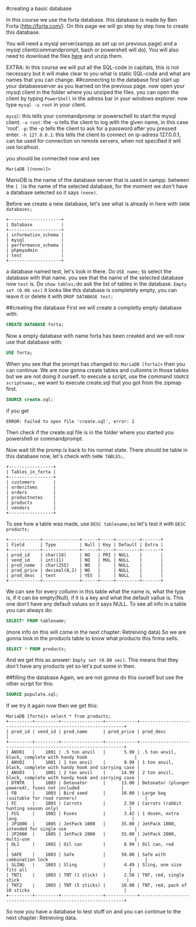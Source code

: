 #creating a basic database

In this course we use the forta database. this database is made by Ben Forta (http://forta.com/). 
On this page we will go step by step how to create this database.

You will need a mysql server(xampp as set up on previous page) and a mysql client(commandprompt, bash or powershell will do).
You will also need to download the files [here](files/mysql_scripts.zip) and unzip them.

EXTRA: In this course we will put all the SQL-code in capitals, this is not necessary but it will make clear to you what is static SQL-code and what are names that you can change.
##connecting to the database
first start up your databaseserver as you learned on the previous page. 
now open your mysql client in the folder where you unziped the files. you can open the client by typing `PowerShell` in the adress bar in your windows explorer.
now type `mysql -u root` in your client.

`mysql`: this tells your commandpromp or powerschell to start the mysql client.
`-u root`: the -u tells the client to log with the given name, in this case 'root'.
`-p`: the -p tells the client to ask for a password after you pressed enter.
`-h 127.0.0.1`: this tells the client to connect on ip-adress 127.0.0.1, can be used for connection on remote servers, when not specified it will use localhost.

you should be connected now and see 
```
MariaDB [(none)]>
```
MarioDB is the name of the database server that is used in xampp.
between the `[ ]`is the name of the selected database, for the moment we don't have a database selected so it says `(none)`.

Before we create a new database, let's see what is already in here with `SHOW databases;`
```
+--------------------+
| Database           |
+--------------------+
| information_schema |
| mysql              |
| performance_schema |
| phpmyadmin         |
| test               |
+--------------------+
```
a database named test, let's look in there.
Do  `USE name;` to select the database with that name.
you see that the name of the selected database now `test` is.
Do `show tables;`do ask the list of tables in the database.
```Empty set (0.00 sec)```
it looks like this database is completely empty, you can leave it or delete it with `DROP DATABASE test;`

##creating the database
First we will create a completly empty database with:
```sql
CREATE DATABASE forta;
```
Now a empty database with name forta has been created and we will now use that database with: 
```sql
USE forta;
```
When you see that the prompt has changed to: `MariaDB [forta]>` then you can continue.
We are now gonna create tables and cullomns in those tables but we are not doing it ourself.
to execute a script, use the command `SOURCE scriptname;`, 
we want to execute create.sql that you got from the zipmap first.
```sql
SOURCE create.sql;
```
if you get
```
ERROR: Failed to open file 'create.sql', error: 2
``` 
Then check if the create.sql file is in the folder where you started you powershell or commandprompt.

Now wait till the promp is back to his normal state.
There should be table in this database now, let's check with
`SHOW TABLES;`.
```
+-----------------+
| Tables_in_forta |
+-----------------+
| customers       |
| orderitems      |
| orders          |
| productnotes    |
| products        |
| vendors         |
+-----------------+
```
To see how a table was made, use `DESC tablename;`so let's test it with `DESC products;`
```
+------------+--------------+------+-----+---------+-------+
| Field      | Type         | Null | Key | Default | Extra |
+------------+--------------+------+-----+---------+-------+
| prod_id    | char(10)     | NO   | PRI | NULL    |       |
| vend_id    | int(11)      | NO   | MUL | NULL    |       |
| prod_name  | char(255)    | NO   |     | NULL    |       |
| prod_price | decimal(8,2) | NO   |     | NULL    |       |
| prod_desc  | text         | YES  |     | NULL    |       |
+------------+--------------+------+-----+---------+-------+
```
We can see for every collumn in this table what the name is, what the type is, if it can be empty(Null), if it is a key and what the default vallue is.
This one don't have any default values so it says NULL.
To see all info in a table you can always do:
```sql
SELECT* FROM tablename;
```
(more info on this will come in the next chapter: Retreiving data)
So we are gonna look in the products table to know what products this firma sells.
```sql
SELECT * FROM products;
```
And we get this as answer: `Empty set (0.00 sec)`.
This means that they don't have any products yet so let's put some in then.

##filling the database
Again, we are not gonna do this ourself but use the other script for this:
```sql
SOURCE populate.sql;
```
If we try it again now then we get this:
```
MariaDB [forta]> select * from products;
+---------+---------+----------------+------------+----------------------------------------------------------------+
| prod_id | vend_id | prod_name      | prod_price | prod_desc                                                      |
+---------+---------+----------------+------------+----------------------------------------------------------------+
| ANV01   |    1001 | .5 ton anvil   |       5.99 | .5 ton anvil, black, complete with handy hook                  |
| ANV02   |    1001 | 1 ton anvil    |       9.99 | 1 ton anvil, black, complete with handy hook and carrying case |
| ANV03   |    1001 | 2 ton anvil    |      14.99 | 2 ton anvil, black, complete with handy hook and carrying case |
| DTNTR   |    1003 | Detonator      |      13.00 | Detonator (plunger powered), fuses not included                |
| FB      |    1003 | Bird seed      |      10.00 | Large bag (suitable for road runners)                          |
| FC      |    1003 | Carrots        |       2.50 | Carrots (rabbit hunting season only)                           |
| FU1     |    1002 | Fuses          |       3.42 | 1 dozen, extra long                                            |
| JP1000  |    1005 | JetPack 1000   |      35.00 | JetPack 1000, intended for single use                          |
| JP2000  |    1005 | JetPack 2000   |      55.00 | JetPack 2000, multi-use                                        |
| OL1     |    1002 | Oil can        |       8.99 | Oil can, red                                                   |
| SAFE    |    1003 | Safe           |      50.00 | Safe with combination lock                                     |
| SLING   |    1003 | Sling          |       4.49 | Sling, one size fits all                                       |
| TNT1    |    1003 | TNT (1 stick)  |       2.50 | TNT, red, single stick                                         |
| TNT2    |    1003 | TNT (5 sticks) |      10.00 | TNT, red, pack of 10 sticks                                    |
+---------+---------+----------------+------------+----------------------------------------------------------------+
```
So now you have a database to test stuff on and you can continue to the next chapter: Retreiving data.
